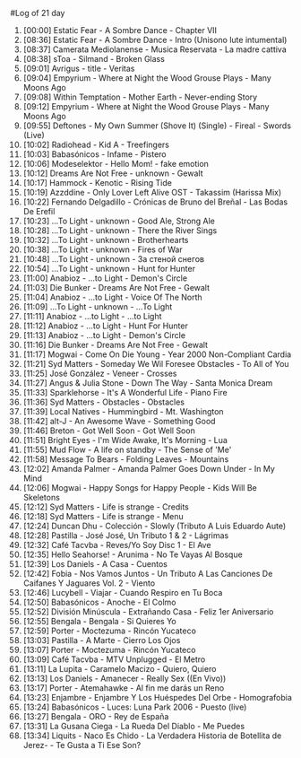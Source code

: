 #Log of 21 day

1. [00:00] Estatic Fear - A Sombre Dance - Chapter VII
1. [08:36] Estatic Fear - A Sombre Dance - Intro (Unisono lute intumental)
1. [08:37] Camerata Mediolanense - Musica Reservata - La madre cattiva
1. [08:38] sToa - Silmand - Broken Glass
1. [09:01] Avrigus - title - Veritas
1. [09:04] Empyrium - Where at Night the Wood Grouse Plays - Many Moons Ago
1. [09:08] Within Temptation - Mother Earth - Never-ending Story
1. [09:12] Empyrium - Where at Night the Wood Grouse Plays - Many Moons Ago
1. [09:55] Deftones - My Own Summer (Shove It) (Single) - Fireal - Swords (Live)
1. [10:02] Radiohead - Kid A - Treefingers
1. [10:03] Babasónicos - Infame - Pistero
1. [10:06] Modeselektor - Hello Mom! - fake emotion
1. [10:12] Dreams Are Not Free - unknown - Gewalt
1. [10:17] Hammock - Kenotic - Rising Tide
1. [10:19] Azzddine - Only Lover Left Alive OST - Takassim  (Harissa Mix)
1. [10:22] Fernando Delgadillo - Crónicas de Bruno del Breñal - Las Bodas De Erefil
1. [10:23] ...To Light - unknown - Good Ale, Strong Ale
1. [10:28] ...To Light - unknown - There the River Sings
1. [10:32] ...To Light - unknown - Brotherhearts
1. [10:38] ...To Light - unknown - Fires of War
1. [10:48] ...To Light - unknown - За стеной снегов
1. [10:54] ...To Light - unknown - Hunt for Hunter
1. [11:00] Anabioz - ...to Light - Demon's Circle
1. [11:03] Die Bunker - Dreams Are Not Free - Gewalt
1. [11:04] Anabioz - ...to Light - Voice Of The North
1. [11:09] ...To Light - unknown - ...To Light
1. [11:11] Anabioz - ...to Light - ...to Light
1. [11:12] Anabioz - ...to Light - Hunt For Hunter
1. [11:13] Anabioz - ...to Light - Demon's Circle
1. [11:16] Die Bunker - Dreams Are Not Free - Gewalt
1. [11:17] Mogwai - Come On Die Young - Year 2000 Non-Compliant Cardia
1. [11:21] Syd Matters - Someday We Wil Foresee Obstacles - To All of You
1. [11:25] José González - Veneer - Crosses
1. [11:27] Angus & Julia Stone - Down The Way - Santa Monica Dream
1. [11:33] Sparklehorse - It's A Wonderful Life - Piano Fire
1. [11:36] Syd Matters - Obstacles - Obstacles
1. [11:39] Local Natives - Hummingbird - Mt. Washington
1. [11:42] alt-J - An Awesome Wave - Something Good
1. [11:46] Breton - Got Well Soon - Got Well Soon
1. [11:51] Bright Eyes - I'm Wide Awake, It's Morning - Lua
1. [11:55] Mud Flow - A life on standby - The Sense of 'Me'
1. [11:58] Message To Bears - Folding Leaves - Mountains
1. [12:02] Amanda Palmer - Amanda Palmer Goes Down Under - In My Mind
1. [12:06] Mogwai - Happy Songs for Happy People - Kids Will Be Skeletons
1. [12:12] Syd Matters - Life is strange - Credits
1. [12:18] Syd Matters - Life is strange - Menu
1. [12:24] Duncan Dhu - Colección - Slowly (Tributo A Luis Eduardo Aute)
1. [12:28] Pastilla - José José, Un Tributo 1 & 2 - Lágrimas
1. [12:32] Café Tacvba - Reves/Yo Soy Disc 1 - El Ave
1. [12:35] Hello Seahorse! - Arunima - No Te Vayas Al Bosque
1. [12:39] Los Daniels - A Casa - Cuentos
1. [12:42] Fobia - Nos Vamos Juntos - Un Tributo A Las Canciones De Caifanes Y Jaguares Vol. 2 - Viento
1. [12:46] Lucybell - Viajar - Cuando Respiro en Tu Boca
1. [12:50] Babasónicos - Anoche - El Colmo
1. [12:52] División Minúscula - Extrañando Casa - Feliz 1er Aniversario
1. [12:55] Bengala - Bengala - Si Quieres Yo
1. [12:59] Porter - Moctezuma - Rincón Yucateco
1. [13:03] Pastilla - A Marte - Cierro Los Ojos
1. [13:07] Porter - Moctezuma - Rincón Yucateco
1. [13:09] Café Tacvba - MTV Unplugged - El Metro
1. [13:11] La Lupita - Caramelo Macizo - Quiero, Quiero
1. [13:13] Los Daniels - Amanecer - Really Sex ((En Vivo))
1. [13:17] Porter - Atemahawke - Al fin me darás un Reno
1. [13:23] Enjambre - Enjambre Y Los Huéspedes Del Orbe - Homografobia
1. [13:24] Babasónicos - Luces: Luna Park 2006 - Puesto (live)
1. [13:27] Bengala - ORO - Rey de España
1. [13:31] La Gusana Ciega - La Rueda Del Diablo - Me Puedes
1. [13:34] Liquits - Naco Es Chido - La Verdadera Historia de Botellita de Jerez- - Te Gusta a Ti Ese Son?
